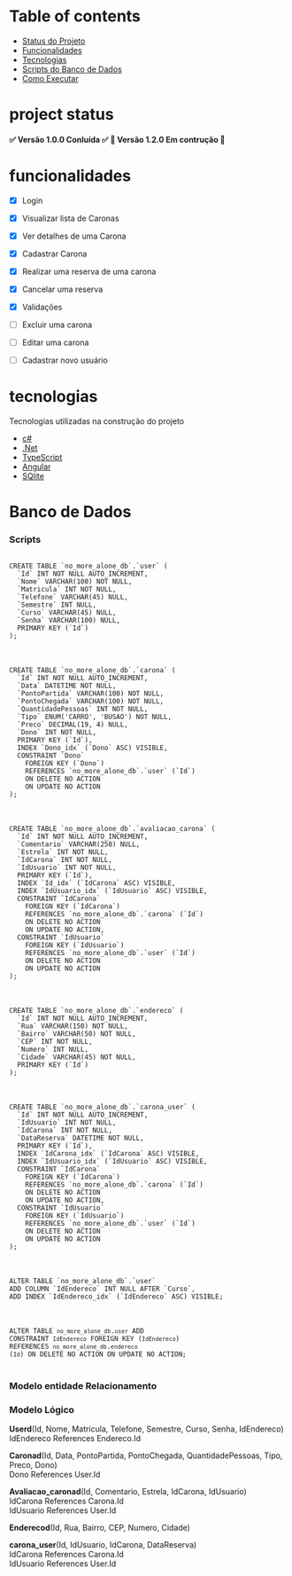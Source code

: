 Table of contents
=================


* [Status do Projeto](#project-status)
* [Funcionalidades](#funcionalidades)
* [Tecnologias](#tecnologias)
* [Scripts do Banco de Dados](#Banco-de-Dados)
* [Como Executar](#how-to-run)  


project status
==============

<h4> 
	✅ Versão 1.0.0 Conluída  ✅
	🚧 Versão 1.2.0 Em contrução  🚧
</h4>


funcionalidades
========

- [X] Login
- [X] Visualizar lista de Caronas
- [X] Ver detalhes de uma Carona
- [X] Cadastrar Carona
- [X] Realizar uma reserva de uma carona
- [X] Cancelar uma reserva
- [X] Validações
- [ ] Excluir uma carona
- [ ] Editar uma carona
- [ ] Cadastrar novo usuário


tecnologias
=====

Tecnologias utilizadas na construção do projeto
- [c#](https://learn.microsoft.com/pt-br/dotnet/csharp/)
- [.Net](https://dotnet.microsoft.com/en-us/)
- [TypeScript](https://www.typescriptlang.org/)
- [Angular](https://angular.io/)
- [SQlite](https://www.sqlite.org/index.html)


Banco de Dados
=====

<h3>Scripts</h3>

<code>
CREATE TABLE `no_more_alone_db`.`user` (
  `Id` INT NOT NULL AUTO_INCREMENT,
  `Nome` VARCHAR(100) NOT NULL,
  `Matricula` INT NOT NULL,
  `Telefone` VARCHAR(45) NULL,
  `Semestre` INT NULL,
  `Curso` VARCHAR(45) NULL,
  `Senha` VARCHAR(100) NULL,
  PRIMARY KEY (`Id`)
);
</code>
<br/> <br/>

<code>
CREATE TABLE `no_more_alone_db`.`carona` (
  `Id` INT NOT NULL AUTO_INCREMENT,
  `Data` DATETIME NOT NULL,
  `PontoPartida` VARCHAR(100) NOT NULL,
  `PontoChegada` VARCHAR(100) NOT NULL,
  `QuantidadePessoas` INT NOT NULL,
  `Tipo` ENUM('CARRO', 'BUSAO') NOT NULL,
  `Preco` DECIMAL(19, 4) NULL,
  `Dono` INT NOT NULL,
  PRIMARY KEY (`Id`),
  INDEX `Dono_idx` (`Dono` ASC) VISIBLE,
  CONSTRAINT `Dono`
    FOREIGN KEY (`Dono`)
    REFERENCES `no_more_alone_db`.`user` (`Id`)
    ON DELETE NO ACTION
    ON UPDATE NO ACTION
);
</code>
<br/> <br/>

<code>
CREATE TABLE `no_more_alone_db`.`avaliacao_carona` (
  `Id` INT NOT NULL AUTO_INCREMENT,
  `Comentario` VARCHAR(250) NULL,
  `Estrela` INT NOT NULL,
  `IdCarona` INT NOT NULL,
  `IdUsuario` INT NOT NULL,
  PRIMARY KEY (`Id`),
  INDEX `Id_idx` (`IdCarona` ASC) VISIBLE,
  INDEX `IdUsuario_idx` (`IdUsuario` ASC) VISIBLE,
  CONSTRAINT `IdCarona`
    FOREIGN KEY (`IdCarona`)
    REFERENCES `no_more_alone_db`.`carona` (`Id`)
    ON DELETE NO ACTION
    ON UPDATE NO ACTION,
  CONSTRAINT `IdUsuario`
    FOREIGN KEY (`IdUsuario`)
    REFERENCES `no_more_alone_db`.`user` (`Id`)
    ON DELETE NO ACTION
    ON UPDATE NO ACTION
);
</code>
<br/> <br/>

<code>
CREATE TABLE `no_more_alone_db`.`endereco` (
  `Id` INT NOT NULL AUTO_INCREMENT,
  `Rua` VARCHAR(150) NOT NULL,
  `Bairro` VARCHAR(50) NOT NULL,
  `CEP` INT NOT NULL,
  `Numero` INT NULL,
  `Cidade` VARCHAR(45) NOT NULL,
  PRIMARY KEY (`Id`)
);
</code>
<br/> <br/>

<code>
CREATE TABLE `no_more_alone_db`.`carona_user` (
  `Id` INT NOT NULL AUTO_INCREMENT,
  `IdUsuario` INT NOT NULL,
  `IdCarona` INT NOT NULL,
  `DataReserva` DATETIME NOT NULL,
  PRIMARY KEY (`Id`),
  INDEX `IdCarona_idx` (`IdCarona` ASC) VISIBLE,
  INDEX `IdUsuario_idx` (`IdUsuario` ASC) VISIBLE,
  CONSTRAINT `IdCarona`
    FOREIGN KEY (`IdCarona`)
    REFERENCES `no_more_alone_db`.`carona` (`Id`)
    ON DELETE NO ACTION
    ON UPDATE NO ACTION,
  CONSTRAINT `IdUsuario`
    FOREIGN KEY (`IdUsuario`)
    REFERENCES `no_more_alone_db`.`user` (`Id`)
    ON DELETE NO ACTION
    ON UPDATE NO ACTION
);
</code>
<br/> <br/>

<code>
ALTER TABLE `no_more_alone_db`.`user` 
ADD COLUMN `IdEndereco` INT NULL AFTER `Curso`,
ADD INDEX `IdEndereco_idx` (`IdEndereco` ASC) VISIBLE;
</code>
<br/> <br/>

<code>ALTER TABLE `no_more_alone_db`.`user` 
ADD CONSTRAINT `IdEndereco`
  FOREIGN KEY (`IdEndereco`)
  REFERENCES `no_more_alone_db`.`endereco` (`Id`)
  ON DELETE NO ACTION
  ON UPDATE NO ACTION;
</code>
<br/> <br/>

<h3>Modelo entidade Relacionamento</h3>


<h3> Modelo Lógico</h3>

<strong>Userd</strong>(Id, Nome, Matricula, Telefone, Semestre, Curso, Senha, IdEndereco)
  <br/>IdEndereco References Endereco.Id

<strong>Caronad</strong>(Id, Data, PontoPartida, PontoChegada, QuantidadePessoas, Tipo, Preco, Dono)
  <br/>Dono References User.Id

<strong>Avaliacao_caronad</strong>(Id, Comentario, Estrela, IdCarona, IdUsuario)
  <br/>IdCarona References Carona.Id
  <br/>IdUsuario References User.Id

<strong>Enderecod</strong>(Id, Rua, Bairro, CEP, Numero, Cidade)

<strong>carona_user</strong>(Id, IdUsuario, IdCarona, DataReserva)
  <br/>IdCarona References Carona.Id
  <br/>IdUsuario References User.Id
